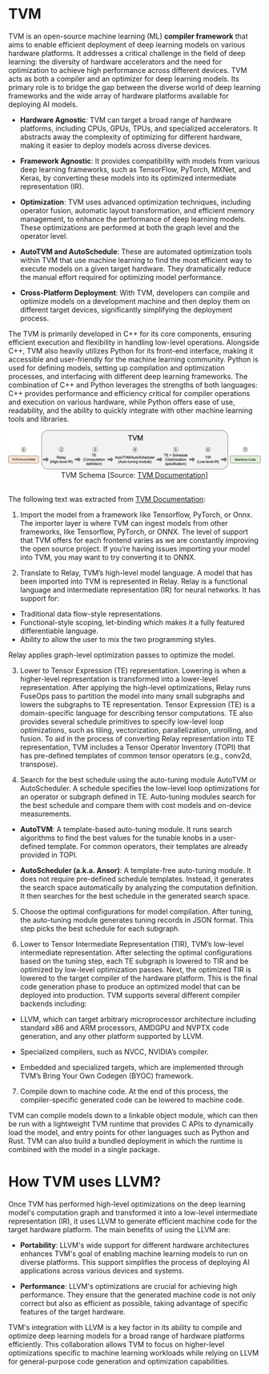 # TVM

TVM is an open-source machine learning (ML) **compiler framework** that aims to enable efficient deployment of deep learning models on various hardware platforms. It addresses a critical challenge in the field of deep learning: the diversity of hardware accelerators and the need for optimization to achieve high performance across different devices. TVM acts as both a compiler and an optimizer for deep learning models. Its primary role is to bridge the gap between the diverse world of deep learning frameworks and the wide array of hardware platforms available for deploying AI models.

- **Hardware Agnostic**: TVM can target a broad range of hardware platforms, including CPUs, GPUs, TPUs, and specialized accelerators. It abstracts away the complexity of optimizing for different hardware, making it easier to deploy models across diverse devices.

- **Framework Agnostic**: It provides compatibility with models from various deep learning frameworks, such as TensorFlow, PyTorch, MXNet, and Keras, by converting these models into its optimized intermediate representation (IR).

- **Optimization**:  TVM uses advanced optimization techniques, including operator fusion, automatic layout transformation, and efficient memory management, to enhance the performance of deep learning models. These optimizations are performed at both the graph level and the operator level.

- **AutoTVM and AutoSchedule**: These are automated optimization tools within TVM that use machine learning to find the most efficient way to execute models on a given target hardware. They dramatically reduce the manual effort required for optimizing model performance.

- **Cross-Platform Deployment**: With TVM, developers can compile and optimize models on a development machine and then deploy them on different target devices, significantly simplifying the deployment process.

The TVM is primarily developed in C++ for its core components, ensuring efficient execution and flexibility in handling low-level operations. Alongside C++, TVM also heavily utilizes Python for its front-end interface, making it accessible and user-friendly for the machine learning community. Python is used for defining models, setting up compilation and optimization processes, and interfacing with different deep learning frameworks. The combination of C++ and Python leverages the strengths of both languages: C++ provides performance and efficiency critical for compiler operations and execution on various hardware, while Python offers ease of use, readability, and the ability to quickly integrate with other machine learning tools and libraries.

<center><img src="../assets/tvm_overview.png"></center>
<center>TVM Schema [Source: <a href="https://tvm.apache.org/docs/tutorial/introduction.html">TVM Documentation]</a></center>
<br>

The following text was extracted from [TVM Documentation](https://tvm.apache.org/docs/tutorial/introduction.html):

1. Import the model from a framework like Tensorflow, PyTorch, or Onnx. The importer layer is where TVM can ingest models from other frameworks, like Tensorflow, PyTorch, or ONNX. The level of support that TVM offers for each frontend varies as we are constantly improving the open source project. If you’re having issues importing your model into TVM, you may want to try converting it to ONNX.

2. Translate to Relay, TVM’s high-level model language. A model that has been imported into TVM is represented in Relay. Relay is a functional language and intermediate representation (IR) for neural networks. It has support for:

- Traditional data flow-style representations.
- Functional-style scoping, let-binding which makes it a fully featured differentiable language.
- Ability to allow the user to mix the two programming styles.

Relay applies graph-level optimization passes to optimize the model.

3. Lower to Tensor Expression (TE) representation. Lowering is when a higher-level representation is transformed into a lower-level representation. After applying the high-level optimizations, Relay runs FuseOps pass to partition the model into many small subgraphs and lowers the subgraphs to TE representation. Tensor Expression (TE) is a domain-specific language for describing tensor computations. TE also provides several schedule primitives to specify low-level loop optimizations, such as tiling, vectorization, parallelization, unrolling, and fusion. To aid in the process of converting Relay representation into TE representation, TVM includes a Tensor Operator Inventory (TOPI) that has pre-defined templates of common tensor operators (e.g., conv2d, transpose).

4. Search for the best schedule using the auto-tuning module AutoTVM or AutoScheduler. A schedule specifies the low-level loop optimizations for an operator or subgraph defined in TE. Auto-tuning modules search for the best schedule and compare them with cost models and on-device measurements.

- **AutoTVM**: A template-based auto-tuning module. It runs search algorithms to find the best values for the tunable knobs in a user-defined template. For common operators, their templates are already provided in TOPI.

- **AutoScheduler (a.k.a. Ansor)**: A template-free auto-tuning module. It does not require pre-defined schedule templates. Instead, it generates the search space automatically by analyzing the computation definition. It then searches for the best schedule in the generated search space.

5. Choose the optimal configurations for model compilation. After tuning, the auto-tuning module generates tuning records in JSON format. This step picks the best schedule for each subgraph.

6. Lower to Tensor Intermediate Representation (TIR), TVM’s low-level intermediate representation. After selecting the optimal configurations based on the tuning step, each TE subgraph is lowered to TIR and be optimized by low-level optimization passes. Next, the optimized TIR is lowered to the target compiler of the hardware platform. This is the final code generation phase to produce an optimized model that can be deployed into production. TVM supports several different compiler backends including:

- LLVM, which can target arbitrary microprocessor architecture including standard x86 and ARM processors, AMDGPU and NVPTX code generation, and any other platform supported by LLVM.

- Specialized compilers, such as NVCC, NVIDIA’s compiler.

- Embedded and specialized targets, which are implemented through TVM’s Bring Your Own Codegen (BYOC) framework.

7. Compile down to machine code. At the end of this process, the compiler-specific generated code can be lowered to machine code. 


TVM can compile models down to a linkable object module, which can then be run with a lightweight TVM runtime that provides C APIs to dynamically load the model, and entry points for other languages such as Python and Rust. TVM can also build a bundled deployment in which the runtime is combined with the model in a single package.

# How TVM uses LLVM?

Once TVM has performed high-level optimizations on the deep learning model's computation graph and transformed it into a low-level intermediate representation (IR), it uses LLVM to generate efficient machine code for the target hardware platform. The main benefits of using the LLVM are:

- **Portability**: LLVM's wide support for different hardware architectures enhances TVM's goal of enabling machine learning models to run on diverse platforms. This support simplifies the process of deploying AI applications across various devices and systems.

- **Performance**: LLVM's optimizations are crucial for achieving high performance. They ensure that the generated machine code is not only correct but also as efficient as possible, taking advantage of specific features of the target hardware.

TVM's integration with LLVM is a key factor in its ability to compile and optimize deep learning models for a broad range of hardware platforms efficiently. This collaboration allows TVM to focus on higher-level optimizations specific to machine learning workloads while relying on LLVM for general-purpose code generation and optimization capabilities.

